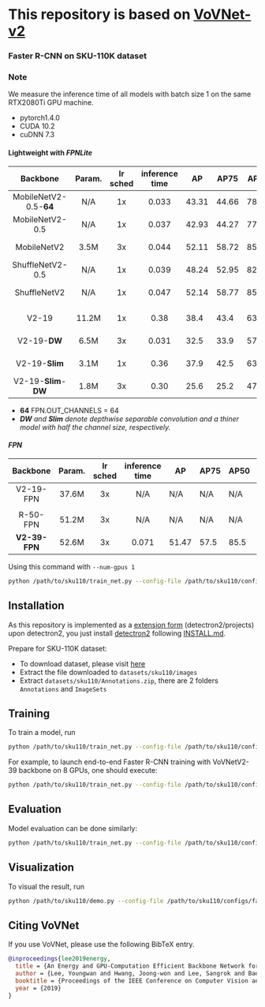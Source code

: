 # This repository is based on [VoVNet-v2](https://github.com/youngwanLEE/vovnet-detectron2)



### Faster R-CNN on SKU-110K dataset

### Note

We measure the inference time of all models with batch size 1 on the same RTX2080Ti GPU machine.

- pytorch1.4.0
- CUDA 10.2
- cuDNN 7.3

#### Lightweight with _FPNLite_

|Backbone|Param.|lr sched|inference time|AP|AP75|AP50|download|
|:--------:|:---:|:---:|:--:|--|----|----|--------|
|MobileNetV2-0.5-**64**|N/A|1x|0.033|43.31|44.66|78.08|<a href="">model</a>&nbsp;\|&nbsp;<a href="">metrics</a>
|MobileNetV2-0.5|N/A|1x|0.037|42.93|44.27|77.31|<a href="">model</a>&nbsp;\|&nbsp;<a href="">metrics</a>
|MobileNetV2|3.5M|3x|0.044|52.11|58.72|85.98|<a href="">model</a>&nbsp;\|&nbsp;<a href="">metrics</a>
|ShuffleNetV2-0.5|N/A|1x|0.039|48.24|52.95|82.10|<a href="">model</a>&nbsp;\|&nbsp;<a href="">metrics</a>
|ShuffleNetV2|N/A|1x|0.047|52.14|58.77|85.91|<a href="">model</a>&nbsp;\|&nbsp;<a href="">metrics</a>
||
|V2-19|11.2M|1x|0.38|38.4|43.4|63.3|<a href="">model</a>&nbsp;\|&nbsp;<a href="">metrics</a>
|V2-19-**DW**|6.5M|3x|0.031|32.5|33.9|57.7|<a href="">model</a>&nbsp;\|&nbsp;<a href="">metrics</a>
|V2-19-**Slim**|3.1M|1x|0.36|37.9|42.5|63.0|<a href="">model</a>&nbsp;\|&nbsp;<a href="">metrics</a>
|V2-19-**Slim**-**DW**|1.8M|3x|0.30|25.6|25.2|47.6|<a href="">model</a>&nbsp;\|&nbsp;<a href="">metrics</a>

* **64** FPN.OUT_CHANNELS = 64
* _**DW** and **Slim** denote depthwise separable convolution and a thiner model with half the channel size, respectively._                              
#### _FPN_

|Backbone|Param.|lr sched|inference time|AP|AP75|AP50|download|
|:--------:|:---:|:---:|:--:|--|----|----|--------|
|V2-19-FPN|37.6M|3x|N/A|N/A|N/A|N/A|<a href="">model</a>&nbsp;\|&nbsp;<a href="">metrics</a>
||
|R-50-FPN|51.2M|3x|N/A|N/A|N/A|N/A|<a href="">model</a>&nbsp;\|&nbsp;<a href="">metrics</a>
|**V2-39-FPN**|52.6M|3x|0.071|51.47|57.5|85.5|<a href="">model</a>&nbsp;\|&nbsp;<a href="">metrics</a>



Using this command with `--num-gpus 1`
```bash
python /path/to/sku110/train_net.py --config-file /path/to/sku110/configs/<config.yaml> --eval-only --num-gpus 1 MODEL.WEIGHTS <model.pth>
```

## Installation

As this repository is implemented as a [extension form](https://github.com/youngwanLEE/detectron2/tree/vovnet/projects/VoVNet) (detectron2/projects) upon detectron2, you just install [detectron2](https://github.com/facebookresearch/detectron2) following [INSTALL.md](https://github.com/facebookresearch/detectron2/blob/master/INSTALL.md).

Prepare for SKU-110K dataset:
- To download dataset, please visit [here](https://github.com/eg4000/SKU110K_CVPR19)
- Extract the file downloaded to `datasets/sku110/images`
- Extract `datasets/sku110/Annotations.zip`, there are 2 folders `Annotations` and `ImageSets`

## Training

To train a model, run
```bash
python /path/to/sku110/train_net.py --config-file /path/to/sku110/configs/<config.yaml>
```

For example, to launch end-to-end Faster R-CNN training with VoVNetV2-39 backbone on 8 GPUs,
one should execute:
```bash
python /path/to/sku110/train_net.py --config-file /path/to/sku110/configs/faster_rcnn_V_39_FPN_3x.yaml --num-gpus 8
```

## Evaluation

Model evaluation can be done similarly:
```bash
python /path/to/sku110/train_net.py --config-file /path/to/sku110/configs/faster_rcnn_V_39_FPN_3x.yaml --eval-only MODEL.WEIGHTS <model.pth>
```

## Visualization
To visual the result, run
```bash
python /path/to/sku110/demo.py --config-file /path/to/sku110/configs/faster_rcnn_V_39_FPN_3x.yaml --input image.jpg --output image.jpg MODEL.WEIGHTS <model.pth>
```


## <a name="CitingVoVNet"></a>Citing VoVNet

If you use VoVNet, please use the following BibTeX entry.

```BibTeX
@inproceedings{lee2019energy,
  title = {An Energy and GPU-Computation Efficient Backbone Network for Real-Time Object Detection},
  author = {Lee, Youngwan and Hwang, Joong-won and Lee, Sangrok and Bae, Yuseok and Park, Jongyoul},
  booktitle = {Proceedings of the IEEE Conference on Computer Vision and Pattern Recognition Workshops},
  year = {2019}
}

```
